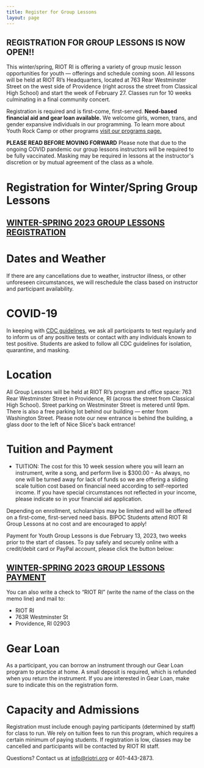 ```yaml
---
title: Register for Group Lessons
layout: page
---
```


## REGISTRATION FOR GROUP LESSONS IS NOW OPEN!!

This winter/spring, RIOT RI is offering a variety of group music lesson opportunities for youth — offerings and schedule coming soon. All lessons will be held at RIOT RI’s Headquarters, located at 763 Rear Westminster Street on the west side of Providence (right across the street from Classical High School) and start the week of February 27. Classes run for 10 weeks culminating in a final community concert.
 
Registration is required and is first-come, first-served. **Need-based financial aid and gear loan available.** We welcome girls, women, trans, and gender expansive individuals in our programming. To learn more about Youth Rock Camp or other programs [visit our programs page.](/programs/)

**PLEASE READ BEFORE MOVING FORWARD**
Please note that due to the ongoing COVID pandemic our group lessons instructors will be required to be fully vaccinated. Masking may be required in lessons at the instructor's discretion or by mutual agreement of the class as a whole.

# Registration for Winter/Spring Group Lessons

## [WINTER-SPRING 2023 GROUP LESSONS REGISTRATION](https://forms.gle/ADQGEvRTpCaP7Znf7)

# Dates and Weather
If there are any cancellations due to weather, instructor illness, or other unforeseen circumstances, we will reschedule the class based on instructor and participant availability. 

# COVID-19

In keeping with [CDC guidelines](https://www.cdc.gov/coronavirus/2019-ncov/prevent-getting-sick/prevention.html#recommendations), we ask all participants to test regularly and to inform us of any positive tests or contact with any individuals known to test positive. Students are asked to follow all CDC guidelines for isolation, quarantine, and masking. 

# Location

All Group Lessons will be held at RIOT RI’s program and office space: 763 Rear Westminster Street in Providence, RI (across the street from Classical High School). Street parking on Westminster Street is metered until 9pm. There is also a free parking lot behind our building — enter from Washington Street. Please note our new entrance is behind the building, a glass door to the left of Nice Slice's back entrance!

# Tuition and Payment

* TUITION:
The cost for this 10 week session where you will learn an instrument, write a song, and perform live is $300.00 - As always, no one will be turned away for lack of funds so we are offering a sliding scale tuition cost based on financial need according to self-reported income. If you have special circumstances not reflected in your income, please indicate so in your financial aid application. 

Depending on enrollment, scholarships may be limited and will be offered on a first-come, first-served need basis. BIPOC Students attend RIOT RI Group Lessons at no cost and are encouraged to apply!

Payment for Youth Group Lessons is due February 13, 2023, two weeks prior to the start of classes. To pay safely and securely online with a credit/debit card or PayPal account, please click the button below:

## [WINTER-SPRING 2023 GROUP LESSONS PAYMENT](https://www.paypal.com/donate?hosted_button_id=FW8T8HBJAHKME)

You can also write a check to “RIOT RI” (write the name of the class on the memo line) and mail to:
* RIOT RI
* 763R Westminster St
* Providence, RI 02903

# Gear Loan

As a participant, you can borrow an instrument through our Gear Loan program to practice at home. A small deposit is required, which is refunded when you return the instrument. If you are interested in Gear Loan, make sure to indicate this on the registration form.

# Capacity and Admissions

Registration must include enough paying participants (determined by staff) for class to run. We rely on tuition fees to run this program, which requires a certain minimum of paying students. If registration is low, classes may be cancelled and participants will be contacted by RIOT RI staff.

Questions?  Contact us at [info@riotri.org](mailto:info@riotri.org) or 401-443-2873.
